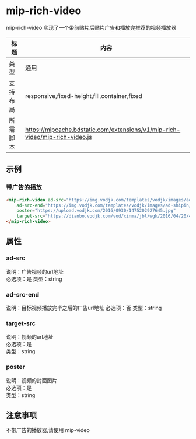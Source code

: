 # mip-rich-video
mip-rich-video 实现了一个带前贴片后贴片广告和播放完推荐的视频播放器

标题|内容
----|----
类型|通用
支持布局|responsive,fixed-height,fill,container,fixed
所需脚本|https://mipcache.bdstatic.com/extensions/v1/mip-rich-video/mip-rich-video.js

## 示例

### 带广告的播放
```html
<mip-rich-video ad-src="https://img.vodjk.com/templates/vodjk/images/ad-shipin/ad-pc-qfk.mp4"
    ad-src-end="https://img.vodjk.com/templates/vodjk/images/ad-shipin/ad-pc-qfk.mp4"
    poster="https://upload.vodjk.com/2016/0930/1475202927645.jpg"
    target-src="https://dianbo.vodjk.com/vod/xinma/jbl/wgk/2016/04/20/499DBA6FFCD74fc195C4C59859BDA08C.mp4">
</mip-rich-video>
``` 

## 属性

### ad-src
说明：广告视频的url地址  
必选项：是
类型：string

### ad-src-end
说明：目标视频播放完毕之后的广告url地址
必选项：否
类型：string

### target-src
说明：视频的url地址    
必选项：是  
类型：string

### poster
说明：视频的封面图片    
必选项：是  
类型：string

## 注意事项  
不带广告的播放器,请使用 mip-video
